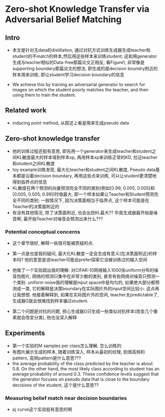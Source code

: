 <!--
 * @Description: 
 * @Date: 2019-10-28 15:11:11
 * @Author: s7ev3n
 * @Github: https://github.com/s7ev3n
 * @LastEditors: s7ev3n
 * @LastEditTime: 2019-10-29 10:28:22
 -->
# Zero-shot Knowledge Transfer via Adversarial Belief Matching

## Intro
- 本文是针对无data的distillation, 通过对抗方式训练生成器生成teacher和student的不match的样本,然后用这些样本来训练student; 这和用generator生成与teacher相似的Data-free那篇论文正相反; 看Figure1, 非常像是supporting boundary那篇论文的想法, 即生成的是decision boundry附近的样本用来训练, 即让student学习decision boundary的信息

- We achieve this by training an adversarial generator to search for images on which the student poorly matches the teacher, and then using them to train the student.
## Related work
- inducing point method, 从叙述上看是用来生成pseudo data

## Zero-shot knowledge transfer
- 他的训练过程还挺有意思, 即先用一个generator来生成teacher和student之间KL散度最大的样本得到样本xp, 再用样本xp来训练正常的KD, 拉近teacher和student之间KL散度
- toy example训练发现, 最大化teacher和student之间KL散度, Pseudo data基本都是沿着decision boundary, 再用这些点来训练, 可以让student更清楚地得到临界点的信息
- KL散度在两个预测的向量预测完全不同的类别(例如[0.99, 0.005, 0.005]和[0.005, 0.005, 0.99])时值最大, 即一个样本如果让Teacher和Student预测完全不同的类别; 一般情况下, 因为决策面相当于临界点, 这个样本可能是在Teacher的决策面附近的
- 有没有其他情况, 除了决策面附近, 也会出现KL最大?? 毕竟生成器最开始是噪音啊, 最开始Teacher对噪音会预测出来什么???

### Potential conceptual concerns
- 这个章节很好, 解释一些很可能被质疑的点. 
- 第一点是也是我的疑问, 最大化KL散度一定会生成有意义(在决策面附近)的样本吗? 他的意思是说teacher可能会prefer探索它没被训练过的输入空间
- 他做了一个实验超出我的理解: 对CIFAR-10网络输入1000张uniform分布的噪音伪图片, 网络的预测只集中在非常少数的类别, 甚至有些网络对噪音只预测一个类别. uniform noise我的理解是input space中是均匀的, 如果绝大部分都预测成一类, 它的解释是决策boundary在实际图片外的input空间比较小. 这点再让我想想. 他接着解释到, 如果在实际图片外的空间, teacher太predictable了, 生成器G就会很难找到样本骗过student.

- 第二个问题是对抗的问题, 担心生成器G只生成一些类似对抗样本(改变几个像素就会改变分类), 他也没深入解释

## Experiments
- 第一个实验的M samples per class怎么理解, 怎么训练的
- 有图片展示生成的样本, 随着训练深入, 样本从最初的纹理, 到很高频的pattern, 高频pattern是什么意思???
- the average probability of the class predicted by the teacher is about 0.8. On the
other hand, the most likely class according to student has an average probability of around 0.3. These confidence levels suggest that the generator focuses on pseudo data that is close to the boundary decisions of the student, 这个是什么意思??

### Measuring belief match near decision boundaries
- pj curve这个实验挺有意思的啊
